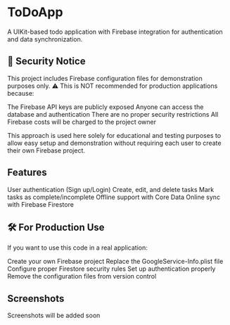 # ToDoApp
A UIKit-based todo application with Firebase integration for authentication and data synchronization.

## 🚨 Security Notice
This project includes Firebase configuration files for demonstration purposes only.
⚠️ This is NOT recommended for production applications because:

The Firebase API keys are publicly exposed
Anyone can access the database and authentication
There are no proper security restrictions
All Firebase costs will be charged to the project owner

This approach is used here solely for educational and testing purposes to allow easy setup and demonstration without requiring each user to create their own Firebase project.

## Features
User authentication (Sign up/Login)
Create, edit, and delete tasks
Mark tasks as complete/incomplete
Offline support with Core Data
Online sync with Firebase Firestore

## 🛠 For Production Use
If you want to use this code in a real application:

Create your own Firebase project
Replace the GoogleService-Info.plist file
Configure proper Firestore security rules
Set up authentication properly
Remove the configuration files from version control

## Screenshots
Screenshots will be added soon
